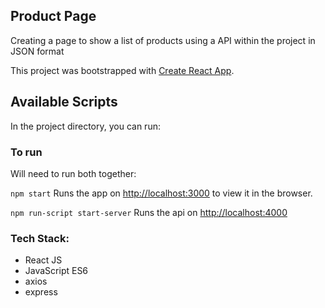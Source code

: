 ## Product Page

Creating a page to show a list of products using a API within the project in JSON format

This project was bootstrapped with [Create React App](https://github.com/facebook/create-react-app).

## Available Scripts

In the project directory, you can run:

### To run

Will need to run both together:

`npm start`
Runs the app on [http://localhost:3000](http://localhost:3000) to view it in the browser.

`npm run-script start-server`
Runs the api on [http://localhost:4000](http://localhost:4000)

### Tech Stack:
- React JS
- JavaScript ES6
- axios
- express

